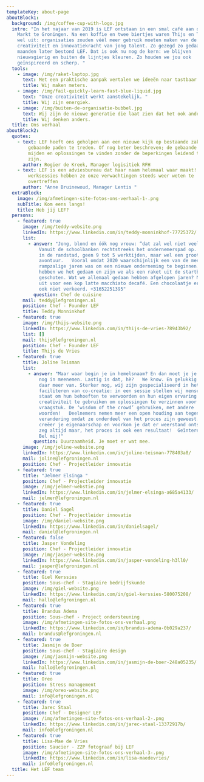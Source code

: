 ```yaml
---
templateKey: about-page
aboutBlock1:
  background: /img/coffee-cup-with-logo.jpg
  intro: "In het najaar van 2019 is LEF ontstaan in een smal café aan de Grote
    Markt te Groningen. Na een koffie en twee biertjes waren Thijs en Teddy er
    wel uit: organisaties zouden véél meer gebruik moeten maken van de
    creativiteit en innovatiekracht van jong talent. Zo gezegd zo gedaan, twee
    maanden later bestond LEF. Dat is ook nu nog de kern: we blijven
    nieuwsgierig en buiten de lijntjes kleuren. Zo houden we jou ook
    geïnspireerd en scherp. "
  tools:
    - image: /img/raket-laptop.jpg
      text: Met een praktische aanpak vertalen we ideeën naar tastbaar resultaat.
      title: Wij maken meters.
    - image: /img/fail-quickly-learn-fast-blue-liquid.jpg
      text: "Onze creativiteit werkt aanstekelijk. "
      title: Wij zijn energiek.
    - image: /img/buiten-de-organisatie-bubbel.jpg
      text: Wij zijn de nieuwe generatie die laat zien dat het ook anders kan.
      title: Wij denken anders.
  title: Ons verhaal
aboutBlock2:
  quotes:
    - text: LEF heeft ons geholpen aan een nieuwe kijk op bestaande zaken door uit de
        gebaande paden te treden. Of nog beter beschreven; de gebaande paden te
        mijden en oplossingen te vinden zonder de beperkingen leidend te laten
        zijn.
      author: Rogier de Kreek, Manager logisitiek RFH
    - text: LEF is een adviesbureau dat haar naam helemaal waar maakt! In de diverse
        werksessies hebben ze onze verwachtingen steeds weer weten te
        overtreffen
      author: "Anne Bruinewoud, Manager Lentis "
  extraBlock:
    image: /img/afmetingen-site-fotos-ons-verhaal-1-.png
    subTitle: Kom eens langs!
    title: Heb jij LEF?
  persons:
    - featured: true
      image: /img/teddy-website.png
      linkedIn: https://www.linkedin.com/in/teddy-monninkhof-77725372/
      list:
        - answer: "Jong, blond en óók nog vrouw: “dat zal wel niet veel zijn”. Onzin!
            Vanuit de schoolbanken rechtstreeks het ondernemerspad op. Geen baan
            in de randstad, geen 9 tot 5 werktijden, maar wel een groot
            avontuur.   Vooral omdat 2020 waarschijnlijk een van de meest
            rampzalige jaren was om een nieuwe onderneming te beginnen. Toch
            hebben we het gedaan en zijn we als een raket uit de startblokken
            geschoten. Wat we allemaal gedaan hebben afgelopen jaren? Nodig me
            uit voor een kop latte macchiato decafé. Een chocolaatje erbij is
            ook niet verkeerd. +31652251395"
          question: Chef de cuisine
      mail: teddy@lefgroningen.nl
      position: Chef - Founder LEF
      title: Teddy Monninkhof
    - featured: true
      image: /img/thijs-website.png
      linkedIn: https://www.linkedin.com/in/thijs-de-vries-78943b92/
      list: []
      mail: thijs@lefgroningen.nl
      position: Chef - Founder LEF
      title: Thijs de Vries
    - featured: true
      title: Joline Teisman
      list:
        - answer: "Maar waar begin je in hemelsnaam? En dan moet je je collega’s daar ook
            nog in meenemen. Lastig is dat, hè?   We know. En gelukkig weten wij
            daar meer van. Sterker nog, wij zijn gespecialiseerd in het
            faciliteren van co-creatie: in een sessie stellen wij mensen in
            staat om hun behoeften te verwoorden en hun eigen ervaring en
            creativiteit te gebruiken om oplossingen te verzinnen voor ieder
            vraagstuk. De ‘wisdom of the crowd’ gebruiken, met andere
            woorden!   Deelnemers nemen meer een open houding aan tegenover
            verandering omdat ze onderdeel van het proces zijn geweest. Zo
            creëer je eigenaarschap en voorkom je dat er weerstand ontstaat. Ik
            zeg altijd maar, het proces is ook een resultaat!  Geïnteresseerd?
            Bel mij!"
          question: Duurzaamheid. Je moet er wat mee.
      image: /img/joline-website.png
      linkedIn: https://www.linkedin.com/in/joline-teisman-778403a8/
      mail: joline@lefgroningen.nl
      position: Chef - Projectleider innovatie
    - featured: true
      title: "Jelmer Elsinga "
      position: Chef - Projectleider innovatie
      image: /img/jelmer-webstie.png
      linkedIn: https://www.linkedin.com/in/jelmer-elsinga-a685a4133/
      mail: jelmer@lefgroningen.nl
    - featured: true
      title: Daniel Sagel
      position: Chef - Projectleider innovatie
      image: /img/daniel-website.png
      linkedIn: https://www.linkedin.com/in/danielsagel/
      mail: daniel@lefgroningen.nl
    - featured: false
      title: Jasper Vondeling
      position: Chef - Projectleider innovatie
      image: /img/jasper-website.png
      linkedIn: https://www.linkedin.com/in/jasper-vondeling-h3ll0/
      mail: jasper@lefgroningen.nl
    - featured: true
      title: Giel Kerssies
      position: Sous-chef - Stagiaire bedrijfskunde
      image: /img/giel-website.png
      linkedIn: https://www.linkedin.com/in/giel-kerssies-580075208/
      mail: hallo@lefgroningen.nl
    - featured: true
      title: Brandus Adema
      position: Sous-chef - Project ondersteuning
      image: /img/afmetingen-site-fotos-ons-verhaal.png
      linkedIn: https://www.linkedin.com/in/brandus-adema-0b029a237/
      mail: brandus@lefgroningen.nl
    - featured: true
      title: Jasmijn de Boer
      position: Sous-chef - Stagiaire design
      image: /img/jasmijn-website.png
      linkedIn: https://www.linkedin.com/in/jasmijn-de-boer-248a05235/
      mail: hallo@lefgroningen.nl
    - featured: true
      title: Oreo
      position: Stress management
      image: /img/oreo-website.png
      mail: info@lefgroningen.nl
    - featured: true
      title: Jarec Staal
      position: Chef - Designer LEF
      image: /img/afmetingen-site-fotos-ons-verhaal-2-.png
      linkedIn: https://www.linkedin.com/in/jarec-staal-13372917b/
      mail: info@lefgroningen.nl
    - featured: true
      title: Lisa-Mae de Vries
      position: Saucier - ZZP fotograaf bij LEF
      image: /img/afmetingen-site-fotos-ons-verhaal-3-.png
      linkedIn: https://www.linkedin.com/in/lisa-maedevries/
      mail: info@lefgroningen.nl
  title: Het LEF team
---
```

